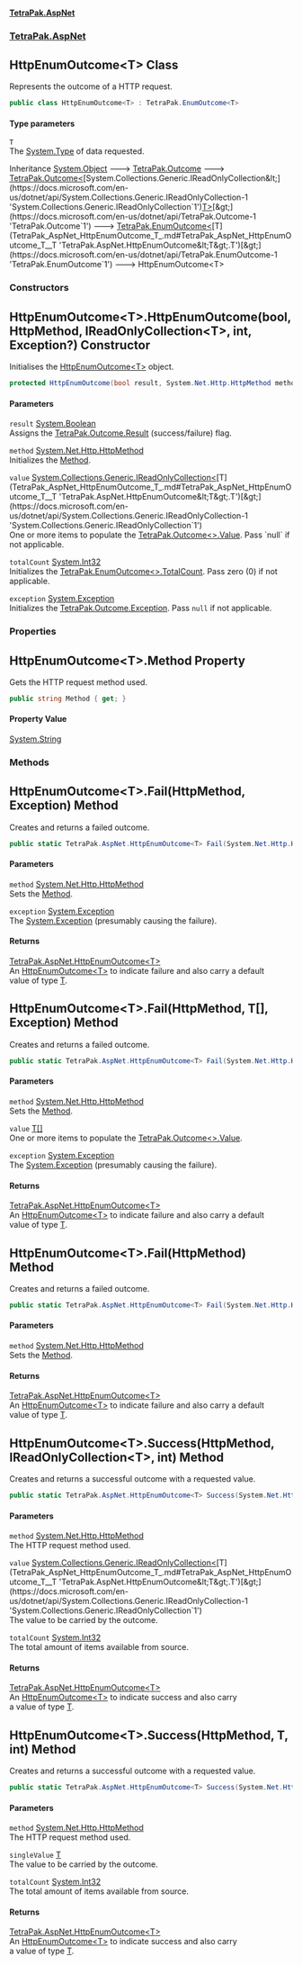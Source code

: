 #### [TetraPak.AspNet](index.md 'index')
### [TetraPak.AspNet](TetraPak_AspNet.md 'TetraPak.AspNet')
## HttpEnumOutcome&lt;T&gt; Class
Represents the outcome of a HTTP request.  
```csharp
public class HttpEnumOutcome<T> : TetraPak.EnumOutcome<T>
```
#### Type parameters
<a name='TetraPak_AspNet_HttpEnumOutcome_T__T'></a>
`T`  
The [System.Type](https://docs.microsoft.com/en-us/dotnet/api/System.Type 'System.Type') of data requested.  
  

Inheritance [System.Object](https://docs.microsoft.com/en-us/dotnet/api/System.Object 'System.Object') &#129106; [TetraPak.Outcome](https://docs.microsoft.com/en-us/dotnet/api/TetraPak.Outcome 'TetraPak.Outcome') &#129106; [TetraPak.Outcome&lt;](https://docs.microsoft.com/en-us/dotnet/api/TetraPak.Outcome-1 'TetraPak.Outcome`1')[System.Collections.Generic.IReadOnlyCollection&lt;](https://docs.microsoft.com/en-us/dotnet/api/System.Collections.Generic.IReadOnlyCollection-1 'System.Collections.Generic.IReadOnlyCollection`1')[T](TetraPak_AspNet_HttpEnumOutcome_T_.md#TetraPak_AspNet_HttpEnumOutcome_T__T 'TetraPak.AspNet.HttpEnumOutcome&lt;T&gt;.T')[&gt;](https://docs.microsoft.com/en-us/dotnet/api/System.Collections.Generic.IReadOnlyCollection-1 'System.Collections.Generic.IReadOnlyCollection`1')[&gt;](https://docs.microsoft.com/en-us/dotnet/api/TetraPak.Outcome-1 'TetraPak.Outcome`1') &#129106; [TetraPak.EnumOutcome&lt;](https://docs.microsoft.com/en-us/dotnet/api/TetraPak.EnumOutcome-1 'TetraPak.EnumOutcome`1')[T](TetraPak_AspNet_HttpEnumOutcome_T_.md#TetraPak_AspNet_HttpEnumOutcome_T__T 'TetraPak.AspNet.HttpEnumOutcome&lt;T&gt;.T')[&gt;](https://docs.microsoft.com/en-us/dotnet/api/TetraPak.EnumOutcome-1 'TetraPak.EnumOutcome`1') &#129106; HttpEnumOutcome&lt;T&gt;  
### Constructors
<a name='TetraPak_AspNet_HttpEnumOutcome_T__HttpEnumOutcome(bool_System_Net_Http_HttpMethod_System_Collections_Generic_IReadOnlyCollection_T__int_System_Exception_)'></a>
## HttpEnumOutcome&lt;T&gt;.HttpEnumOutcome(bool, HttpMethod, IReadOnlyCollection&lt;T&gt;, int, Exception?) Constructor
Initialises the [HttpEnumOutcome&lt;T&gt;](TetraPak_AspNet_HttpEnumOutcome_T_.md 'TetraPak.AspNet.HttpEnumOutcome&lt;T&gt;') object.   
```csharp
protected HttpEnumOutcome(bool result, System.Net.Http.HttpMethod method, System.Collections.Generic.IReadOnlyCollection<T> value, int totalCount, System.Exception? exception=null);
```
#### Parameters
<a name='TetraPak_AspNet_HttpEnumOutcome_T__HttpEnumOutcome(bool_System_Net_Http_HttpMethod_System_Collections_Generic_IReadOnlyCollection_T__int_System_Exception_)_result'></a>
`result` [System.Boolean](https://docs.microsoft.com/en-us/dotnet/api/System.Boolean 'System.Boolean')  
Assigns the [TetraPak.Outcome.Result](https://docs.microsoft.com/en-us/dotnet/api/TetraPak.Outcome.Result 'TetraPak.Outcome.Result') (success/failure) flag.  
  
<a name='TetraPak_AspNet_HttpEnumOutcome_T__HttpEnumOutcome(bool_System_Net_Http_HttpMethod_System_Collections_Generic_IReadOnlyCollection_T__int_System_Exception_)_method'></a>
`method` [System.Net.Http.HttpMethod](https://docs.microsoft.com/en-us/dotnet/api/System.Net.Http.HttpMethod 'System.Net.Http.HttpMethod')  
Initializes the [Method](TetraPak_AspNet_HttpEnumOutcome_T_.md#TetraPak_AspNet_HttpEnumOutcome_T__Method 'TetraPak.AspNet.HttpEnumOutcome&lt;T&gt;.Method').  
  
<a name='TetraPak_AspNet_HttpEnumOutcome_T__HttpEnumOutcome(bool_System_Net_Http_HttpMethod_System_Collections_Generic_IReadOnlyCollection_T__int_System_Exception_)_value'></a>
`value` [System.Collections.Generic.IReadOnlyCollection&lt;](https://docs.microsoft.com/en-us/dotnet/api/System.Collections.Generic.IReadOnlyCollection-1 'System.Collections.Generic.IReadOnlyCollection`1')[T](TetraPak_AspNet_HttpEnumOutcome_T_.md#TetraPak_AspNet_HttpEnumOutcome_T__T 'TetraPak.AspNet.HttpEnumOutcome&lt;T&gt;.T')[&gt;](https://docs.microsoft.com/en-us/dotnet/api/System.Collections.Generic.IReadOnlyCollection-1 'System.Collections.Generic.IReadOnlyCollection`1')  
One or more items to populate the [TetraPak.Outcome&lt;&gt;.Value](https://docs.microsoft.com/en-us/dotnet/api/TetraPak.Outcome-1.Value 'TetraPak.Outcome`1.Value'). Pass `null` if not applicable.  
  
<a name='TetraPak_AspNet_HttpEnumOutcome_T__HttpEnumOutcome(bool_System_Net_Http_HttpMethod_System_Collections_Generic_IReadOnlyCollection_T__int_System_Exception_)_totalCount'></a>
`totalCount` [System.Int32](https://docs.microsoft.com/en-us/dotnet/api/System.Int32 'System.Int32')  
Initializes the [TetraPak.EnumOutcome&lt;&gt;.TotalCount](https://docs.microsoft.com/en-us/dotnet/api/TetraPak.EnumOutcome-1.TotalCount 'TetraPak.EnumOutcome`1.TotalCount'). Pass zero (0) if not applicable.  
  
<a name='TetraPak_AspNet_HttpEnumOutcome_T__HttpEnumOutcome(bool_System_Net_Http_HttpMethod_System_Collections_Generic_IReadOnlyCollection_T__int_System_Exception_)_exception'></a>
`exception` [System.Exception](https://docs.microsoft.com/en-us/dotnet/api/System.Exception 'System.Exception')  
Initializes the [TetraPak.Outcome.Exception](https://docs.microsoft.com/en-us/dotnet/api/TetraPak.Outcome.Exception 'TetraPak.Outcome.Exception'). Pass `null` if not applicable.   
  
  
### Properties
<a name='TetraPak_AspNet_HttpEnumOutcome_T__Method'></a>
## HttpEnumOutcome&lt;T&gt;.Method Property
Gets the HTTP request method used.  
```csharp
public string Method { get; }
```
#### Property Value
[System.String](https://docs.microsoft.com/en-us/dotnet/api/System.String 'System.String')
  
### Methods
<a name='TetraPak_AspNet_HttpEnumOutcome_T__Fail(System_Net_Http_HttpMethod_System_Exception)'></a>
## HttpEnumOutcome&lt;T&gt;.Fail(HttpMethod, Exception) Method
Creates and returns a failed outcome.  
```csharp
public static TetraPak.AspNet.HttpEnumOutcome<T> Fail(System.Net.Http.HttpMethod method, System.Exception exception);
```
#### Parameters
<a name='TetraPak_AspNet_HttpEnumOutcome_T__Fail(System_Net_Http_HttpMethod_System_Exception)_method'></a>
`method` [System.Net.Http.HttpMethod](https://docs.microsoft.com/en-us/dotnet/api/System.Net.Http.HttpMethod 'System.Net.Http.HttpMethod')  
Sets the [Method](TetraPak_AspNet_HttpEnumOutcome_T_.md#TetraPak_AspNet_HttpEnumOutcome_T__Method 'TetraPak.AspNet.HttpEnumOutcome&lt;T&gt;.Method').  
  
<a name='TetraPak_AspNet_HttpEnumOutcome_T__Fail(System_Net_Http_HttpMethod_System_Exception)_exception'></a>
`exception` [System.Exception](https://docs.microsoft.com/en-us/dotnet/api/System.Exception 'System.Exception')  
The [System.Exception](https://docs.microsoft.com/en-us/dotnet/api/System.Exception 'System.Exception') (presumably causing the failure).  
  
#### Returns
[TetraPak.AspNet.HttpEnumOutcome&lt;](TetraPak_AspNet_HttpEnumOutcome_T_.md 'TetraPak.AspNet.HttpEnumOutcome&lt;T&gt;')[T](TetraPak_AspNet_HttpEnumOutcome_T_.md#TetraPak_AspNet_HttpEnumOutcome_T__T 'TetraPak.AspNet.HttpEnumOutcome&lt;T&gt;.T')[&gt;](TetraPak_AspNet_HttpEnumOutcome_T_.md 'TetraPak.AspNet.HttpEnumOutcome&lt;T&gt;')  
An [HttpEnumOutcome&lt;T&gt;](TetraPak_AspNet_HttpEnumOutcome_T_.md 'TetraPak.AspNet.HttpEnumOutcome&lt;T&gt;') to indicate failure and also carry a default  
value of type [T](TetraPak_AspNet_HttpEnumOutcome_T_.md#TetraPak_AspNet_HttpEnumOutcome_T__T 'TetraPak.AspNet.HttpEnumOutcome&lt;T&gt;.T').  
  
<a name='TetraPak_AspNet_HttpEnumOutcome_T__Fail(System_Net_Http_HttpMethod_T___System_Exception)'></a>
## HttpEnumOutcome&lt;T&gt;.Fail(HttpMethod, T[], Exception) Method
Creates and returns a failed outcome.  
```csharp
public static TetraPak.AspNet.HttpEnumOutcome<T> Fail(System.Net.Http.HttpMethod method, T[] value, System.Exception exception);
```
#### Parameters
<a name='TetraPak_AspNet_HttpEnumOutcome_T__Fail(System_Net_Http_HttpMethod_T___System_Exception)_method'></a>
`method` [System.Net.Http.HttpMethod](https://docs.microsoft.com/en-us/dotnet/api/System.Net.Http.HttpMethod 'System.Net.Http.HttpMethod')  
Sets the [Method](TetraPak_AspNet_HttpEnumOutcome_T_.md#TetraPak_AspNet_HttpEnumOutcome_T__Method 'TetraPak.AspNet.HttpEnumOutcome&lt;T&gt;.Method').  
  
<a name='TetraPak_AspNet_HttpEnumOutcome_T__Fail(System_Net_Http_HttpMethod_T___System_Exception)_value'></a>
`value` [T](TetraPak_AspNet_HttpEnumOutcome_T_.md#TetraPak_AspNet_HttpEnumOutcome_T__T 'TetraPak.AspNet.HttpEnumOutcome&lt;T&gt;.T')[[]](https://docs.microsoft.com/en-us/dotnet/api/System.Array 'System.Array')  
One or more items to populate the [TetraPak.Outcome&lt;&gt;.Value](https://docs.microsoft.com/en-us/dotnet/api/TetraPak.Outcome-1.Value 'TetraPak.Outcome`1.Value').  
  
<a name='TetraPak_AspNet_HttpEnumOutcome_T__Fail(System_Net_Http_HttpMethod_T___System_Exception)_exception'></a>
`exception` [System.Exception](https://docs.microsoft.com/en-us/dotnet/api/System.Exception 'System.Exception')  
The [System.Exception](https://docs.microsoft.com/en-us/dotnet/api/System.Exception 'System.Exception') (presumably causing the failure).  
  
#### Returns
[TetraPak.AspNet.HttpEnumOutcome&lt;](TetraPak_AspNet_HttpEnumOutcome_T_.md 'TetraPak.AspNet.HttpEnumOutcome&lt;T&gt;')[T](TetraPak_AspNet_HttpEnumOutcome_T_.md#TetraPak_AspNet_HttpEnumOutcome_T__T 'TetraPak.AspNet.HttpEnumOutcome&lt;T&gt;.T')[&gt;](TetraPak_AspNet_HttpEnumOutcome_T_.md 'TetraPak.AspNet.HttpEnumOutcome&lt;T&gt;')  
An [HttpEnumOutcome&lt;T&gt;](TetraPak_AspNet_HttpEnumOutcome_T_.md 'TetraPak.AspNet.HttpEnumOutcome&lt;T&gt;') to indicate failure and also carry a default  
value of type [T](TetraPak_AspNet_HttpEnumOutcome_T_.md#TetraPak_AspNet_HttpEnumOutcome_T__T 'TetraPak.AspNet.HttpEnumOutcome&lt;T&gt;.T').  
  
<a name='TetraPak_AspNet_HttpEnumOutcome_T__Fail(System_Net_Http_HttpMethod)'></a>
## HttpEnumOutcome&lt;T&gt;.Fail(HttpMethod) Method
Creates and returns a failed outcome.  
```csharp
public static TetraPak.AspNet.HttpEnumOutcome<T> Fail(System.Net.Http.HttpMethod method);
```
#### Parameters
<a name='TetraPak_AspNet_HttpEnumOutcome_T__Fail(System_Net_Http_HttpMethod)_method'></a>
`method` [System.Net.Http.HttpMethod](https://docs.microsoft.com/en-us/dotnet/api/System.Net.Http.HttpMethod 'System.Net.Http.HttpMethod')  
Sets the [Method](TetraPak_AspNet_HttpEnumOutcome_T_.md#TetraPak_AspNet_HttpEnumOutcome_T__Method 'TetraPak.AspNet.HttpEnumOutcome&lt;T&gt;.Method').  
  
#### Returns
[TetraPak.AspNet.HttpEnumOutcome&lt;](TetraPak_AspNet_HttpEnumOutcome_T_.md 'TetraPak.AspNet.HttpEnumOutcome&lt;T&gt;')[T](TetraPak_AspNet_HttpEnumOutcome_T_.md#TetraPak_AspNet_HttpEnumOutcome_T__T 'TetraPak.AspNet.HttpEnumOutcome&lt;T&gt;.T')[&gt;](TetraPak_AspNet_HttpEnumOutcome_T_.md 'TetraPak.AspNet.HttpEnumOutcome&lt;T&gt;')  
An [HttpEnumOutcome&lt;T&gt;](TetraPak_AspNet_HttpEnumOutcome_T_.md 'TetraPak.AspNet.HttpEnumOutcome&lt;T&gt;') to indicate failure and also carry a default  
value of type [T](TetraPak_AspNet_HttpEnumOutcome_T_.md#TetraPak_AspNet_HttpEnumOutcome_T__T 'TetraPak.AspNet.HttpEnumOutcome&lt;T&gt;.T').  
  
<a name='TetraPak_AspNet_HttpEnumOutcome_T__Success(System_Net_Http_HttpMethod_System_Collections_Generic_IReadOnlyCollection_T__int)'></a>
## HttpEnumOutcome&lt;T&gt;.Success(HttpMethod, IReadOnlyCollection&lt;T&gt;, int) Method
Creates and returns a successful outcome with a requested value.  
```csharp
public static TetraPak.AspNet.HttpEnumOutcome<T> Success(System.Net.Http.HttpMethod method, System.Collections.Generic.IReadOnlyCollection<T> value, int totalCount=0);
```
#### Parameters
<a name='TetraPak_AspNet_HttpEnumOutcome_T__Success(System_Net_Http_HttpMethod_System_Collections_Generic_IReadOnlyCollection_T__int)_method'></a>
`method` [System.Net.Http.HttpMethod](https://docs.microsoft.com/en-us/dotnet/api/System.Net.Http.HttpMethod 'System.Net.Http.HttpMethod')  
The HTTP request method used.  
  
<a name='TetraPak_AspNet_HttpEnumOutcome_T__Success(System_Net_Http_HttpMethod_System_Collections_Generic_IReadOnlyCollection_T__int)_value'></a>
`value` [System.Collections.Generic.IReadOnlyCollection&lt;](https://docs.microsoft.com/en-us/dotnet/api/System.Collections.Generic.IReadOnlyCollection-1 'System.Collections.Generic.IReadOnlyCollection`1')[T](TetraPak_AspNet_HttpEnumOutcome_T_.md#TetraPak_AspNet_HttpEnumOutcome_T__T 'TetraPak.AspNet.HttpEnumOutcome&lt;T&gt;.T')[&gt;](https://docs.microsoft.com/en-us/dotnet/api/System.Collections.Generic.IReadOnlyCollection-1 'System.Collections.Generic.IReadOnlyCollection`1')  
The value to be carried by the outcome.  
  
<a name='TetraPak_AspNet_HttpEnumOutcome_T__Success(System_Net_Http_HttpMethod_System_Collections_Generic_IReadOnlyCollection_T__int)_totalCount'></a>
`totalCount` [System.Int32](https://docs.microsoft.com/en-us/dotnet/api/System.Int32 'System.Int32')  
The total amount of items available from source.  
  
#### Returns
[TetraPak.AspNet.HttpEnumOutcome&lt;](TetraPak_AspNet_HttpEnumOutcome_T_.md 'TetraPak.AspNet.HttpEnumOutcome&lt;T&gt;')[T](TetraPak_AspNet_HttpEnumOutcome_T_.md#TetraPak_AspNet_HttpEnumOutcome_T__T 'TetraPak.AspNet.HttpEnumOutcome&lt;T&gt;.T')[&gt;](TetraPak_AspNet_HttpEnumOutcome_T_.md 'TetraPak.AspNet.HttpEnumOutcome&lt;T&gt;')  
An [HttpEnumOutcome&lt;T&gt;](TetraPak_AspNet_HttpEnumOutcome_T_.md 'TetraPak.AspNet.HttpEnumOutcome&lt;T&gt;') to indicate success and also carry  
a value of type [T](TetraPak_AspNet_HttpEnumOutcome_T_.md#TetraPak_AspNet_HttpEnumOutcome_T__T 'TetraPak.AspNet.HttpEnumOutcome&lt;T&gt;.T').  
  
<a name='TetraPak_AspNet_HttpEnumOutcome_T__Success(System_Net_Http_HttpMethod_T_int)'></a>
## HttpEnumOutcome&lt;T&gt;.Success(HttpMethod, T, int) Method
Creates and returns a successful outcome with a requested value.  
```csharp
public static TetraPak.AspNet.HttpEnumOutcome<T> Success(System.Net.Http.HttpMethod method, T singleValue, int totalCount=0);
```
#### Parameters
<a name='TetraPak_AspNet_HttpEnumOutcome_T__Success(System_Net_Http_HttpMethod_T_int)_method'></a>
`method` [System.Net.Http.HttpMethod](https://docs.microsoft.com/en-us/dotnet/api/System.Net.Http.HttpMethod 'System.Net.Http.HttpMethod')  
The HTTP request method used.  
  
<a name='TetraPak_AspNet_HttpEnumOutcome_T__Success(System_Net_Http_HttpMethod_T_int)_singleValue'></a>
`singleValue` [T](TetraPak_AspNet_HttpEnumOutcome_T_.md#TetraPak_AspNet_HttpEnumOutcome_T__T 'TetraPak.AspNet.HttpEnumOutcome&lt;T&gt;.T')  
The value to be carried by the outcome.  
  
<a name='TetraPak_AspNet_HttpEnumOutcome_T__Success(System_Net_Http_HttpMethod_T_int)_totalCount'></a>
`totalCount` [System.Int32](https://docs.microsoft.com/en-us/dotnet/api/System.Int32 'System.Int32')  
The total amount of items available from source.  
  
#### Returns
[TetraPak.AspNet.HttpEnumOutcome&lt;](TetraPak_AspNet_HttpEnumOutcome_T_.md 'TetraPak.AspNet.HttpEnumOutcome&lt;T&gt;')[T](TetraPak_AspNet_HttpEnumOutcome_T_.md#TetraPak_AspNet_HttpEnumOutcome_T__T 'TetraPak.AspNet.HttpEnumOutcome&lt;T&gt;.T')[&gt;](TetraPak_AspNet_HttpEnumOutcome_T_.md 'TetraPak.AspNet.HttpEnumOutcome&lt;T&gt;')  
An [HttpEnumOutcome&lt;T&gt;](TetraPak_AspNet_HttpEnumOutcome_T_.md 'TetraPak.AspNet.HttpEnumOutcome&lt;T&gt;') to indicate success and also carry  
a value of type [T](TetraPak_AspNet_HttpEnumOutcome_T_.md#TetraPak_AspNet_HttpEnumOutcome_T__T 'TetraPak.AspNet.HttpEnumOutcome&lt;T&gt;.T').  
  
